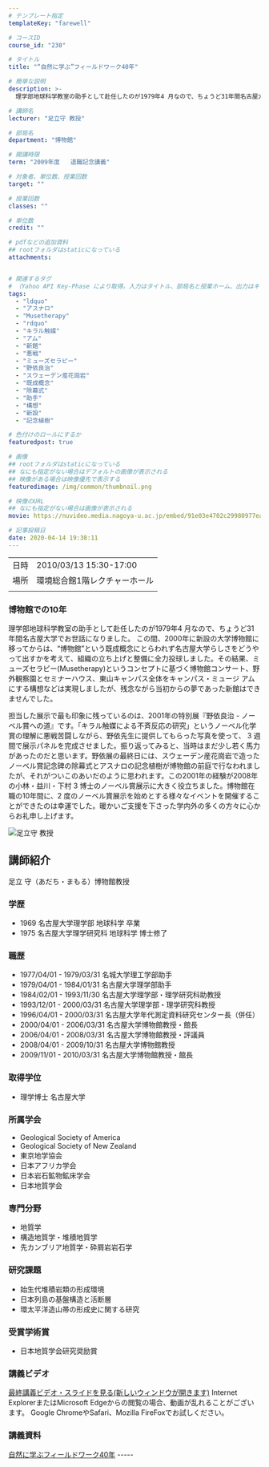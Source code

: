 ```yaml
---
# テンプレート指定
templateKey: "farewell"

# コースID
course_id: "230"

# タイトル
title: "“自然に学ぶ”フィールドワーク40年"

# 簡単な説明
description: >-
  理学部地球科学教室の助手として赴任したのが1979年4 月なので、ちょうど31年間名古屋大学でお世話になりました。 この間、2000年に新設の大学博物館に移ってからは、&ldquo;博物館&rdquo;という既成概念にとらわれず名古屋大学らしさをどうやって出すかを考えて、組織の立ち上げと整備に全力投球しました。その結果、ミューズセラピー(Musetherapy)というコンセプトに基づく博物館コ ....

# 講師名
lecturer: "足立守 教授"

# 部局名
department: "博物館"

# 開講時限
term: "2009年度	退職記念講義"

# 対象者、単位数、授業回数
target: ""

# 授業回数
classes: ""

# 単位数
credit: ""

# pdfなどの追加資料
## rootフォルダはstaticになっている
attachments:


# 関連するタグ
# （Yahoo API Key-Phase により取得。入力はタイトル、部局名と授業ホーム、出力はキーフレーズ（tags））
tags:
  - "ldquo"
  - "アスナロ"
  - "Musetherapy"
  - "rdquo"
  - "キラル触媒"
  - "アム"
  - "新館"
  - "悪戦"
  - "ミューズセラピー"
  - "野依良治"
  - "スウェーデン産花崗岩"
  - "既成概念"
  - "除幕式"
  - "助手"
  - "構想"
  - "新設"
  - "記念植樹"

# 色付けのロールにするか
featuredpost: true

# 画像
## rootフォルダはstaticになっている
## なにも指定がない場合はデフォルトの画像が表示される
## 映像がある場合は映像優先で表示する
featuredimage: /img/common/thumbnail.png

# 映像のURL
## なにも指定がない場合は画像が表示される
movie: https://nuvideo.media.nagoya-u.ac.jp/embed/91e03e4702c29980977ea814f5ebba99a9cc68e7

# 記事投稿日
date: 2020-04-14 19:38:11
---
```


|   |   |
|---|---|
| 日時 | 2010/03/13  15:30-17:00 |
| 場所 | 環境総合館1階レクチャーホール |
|   |   |


### 博物館での10年

理学部地球科学教室の助手として赴任したのが1979年4 月なので、ちょうど31年間名古屋大学でお世話になりました。 この間、2000年に新設の大学博物館に移ってからは、&ldquo;博物館&rdquo;という既成概念にとらわれず名古屋大学らしさをどうやって出すかを考えて、組織の立ち上げと整備に全力投球しました。その結果、ミューズセラピー(Musetherapy)というコンセプトに基づく博物館コンサート、野外観察園とセミナーハウス、東山キャンパス全体をキャンパス・ミュージ アムにする構想などは実現しましたが、残念ながら当初からの夢であった新館はできませんでした。

担当した展示で最も印象に残っているのは、2001年の特別展『野依良治 - ノーベル賞への道』です。「キラル触媒による不斉反応の研究」というノーベル化学賞の理解に悪戦苦闘しながら、野依先生に提供してもらった写真を使って、 3 週 間で展示パネルを完成させました。振り返ってみると、当時はまだ少し若く馬力があったのだと思います。野依展の最終日には、スウェーデン産花崗岩で造ったノーベル賞記念碑の除幕式とアスナロの記念植樹が博物館の前庭で行なわれましたが、それがついこのあいだのように思われます。この2001年の経験が2008年の小林・益川・下村 3 博士のノーベル賞展示に大きく役立ちました。博物館在職の10年間に、2 度のノーベル賞展示を始めとする様々なイベントを開催することができたのは幸運でした。暖かいご支援を下さった学内外の多くの方々に心からお礼申し上げます。


![足立守 教授](https://ocw.nagoya-u.jp/files/230/adachi.jpg) 
## 講師紹介

足立 守（あだち・まもる）博物館教授

### 学歴

* 1969 名古屋大学理学部 地球科学 卒業
* 1975 名古屋大学理学研究科 地球科学 博士修了

### 職歴

* 1977/04/01 - 1979/03/31 名城大学理工学部助手
* 1979/04/01 - 1984/01/31 名古屋大学理学部助手
* 1984/02/01 - 1993/11/30 名古屋大学理学部・理学研究科助教授
* 1993/12/01 - 2000/03/31 名古屋大学理学部・理学研究科教授
* 1996/04/01 - 2000/03/31 名古屋大学年代測定資料研究センター長（併任）
* 2000/04/01 - 2006/03/31 名古屋大学博物館教授・館長
* 2006/04/01 - 2008/03/31 名古屋大学博物館教授・評議員
* 2008/04/01 - 2009/10/31 名古屋大学博物館教授
* 2009/11/01 - 2010/03/31 名古屋大学博物館教授・館長

### 取得学位

* 理学博士 名古屋大学

### 所属学会

* Geological Society of America
* Geological Society of New Zealand
* 東京地学協会
* 日本アフリカ学会
* 日本岩石鉱物鉱床学会
* 日本地質学会

### 専門分野

* 地質学
* 構造地質学・堆積地質学
* 先カンブリア地質学・砕屑岩岩石学

### 研究課題

* 始生代堆積岩類の形成環境
* 日本列島の基盤構造と活断層
* 環太平洋造山帯の形成史に関する研究

### 受賞学術賞

* 日本地質学会研究奨励賞


### 講義ビデオ

<a href="https://nuvideo.media.nagoya-u.ac.jp/embed/91e03e4702c29980977ea814f5ebba99a9cc68e7" target="blank">最終講義ビデオ・スライドを見る(新しいウィンドウが開きます)</a>
Internet ExplorerまたはMicrosoft Edgeからの閲覧の場合、動画が乱れることがございます。
Google ChromeやSafari、Mozilla FireFoxでお試しください。

### 講義資料

[自然に学ぶフィールドワーク40年](https://ocw.nagoya-u.jp/files/230/adachi_fw40.pdf) -----